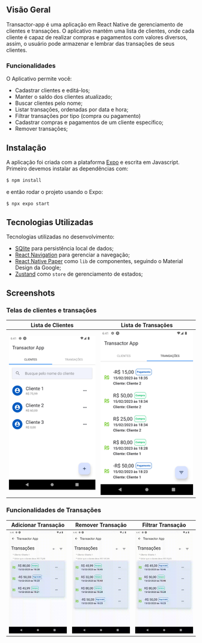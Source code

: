 ## Visão Geral

Transactor-app é uma aplicação em React Native de gerenciamento de clientes e transações. O aplicativo mantém uma lista de clientes, onde cada cliente é capaz de realizar compras e pagamentos com valores diversos, assim, o usuário pode armazenar e lembrar das transações de seus clientes.

### Funcionalidades

O Aplicativo permite você:

- Cadastrar clientes e editá-los;
- Manter o saldo dos clientes atualizado;
- Buscar clientes pelo nome;
- Listar transações, ordenadas por data e hora;
- Filtrar transações por tipo (compra ou pagamento)
- Cadastrar compras e pagamentos de um cliente específico;
- Remover transações;

## Instalação

A aplicação foi criada com a plataforma [Expo](https://docs.expo.dev/introduction/expo/) e escrita em Javascript. Primeiro devemos instalar as dependências com:

```sh
$ npm install
```

e então rodar o projeto usando o Expo:

```sh
$ npx expo start
```

## Tecnologias Utilizadas

Tecnologias utilizadas no desenvolvimento:

- [SQlite](https://docs.expo.dev/versions/latest/sdk/sqlite/) para persistência local de dados;
- [React Navigation](https://reactnavigation.org/) para gerenciar a navegação;
- [React Native Paper](https://callstack.github.io/react-native-paper/) como `lib` de componentes, seguindo o Material Design da Google;
- [Zustand](https://github.com/pmndrs/zustand) como `store` de gerenciamento de estados;

## Screenshots

### Telas de clientes e transações

|                                              Lista de Clientes                                              	|                                                Lista de Transações                                                	|
|:-----------------------------------------------------------------------------------------------------------:	|:-----------------------------------------------------------------------------------------------------------------:	|
| ![Consumers List](https://github.com/carlosferreirahd/transactor-app/blob/master/readme/consumers-list.png) 	| ![Transactions List](https://github.com/carlosferreirahd/transactor-app/blob/master/readme/transactions-list.png) 	|

### Funcionalidades de Transações

|                                                Adicionar Transação                                                	|                                                  Remover Transação                                                 	|                                                  Filtrar Transação                                                 	|
|:-----------------------------------------------------------------------------------------------------------------:	|:------------------------------------------------------------------------------------------------------------------:	|:------------------------------------------------------------------------------------------------------------------:	|
| ![Adicionar Transação](https://github.com/carlosferreirahd/transactor-app/blob/master/readme/add-transaction.gif) 	| ![Remover Transação](https://github.com/carlosferreirahd/transactor-app/blob/master/readme/delete-transaction.gif) 	| ![Filtrar Transação](https://github.com/carlosferreirahd/transactor-app/blob/master/readme/filter-transaction.gif) 	|
